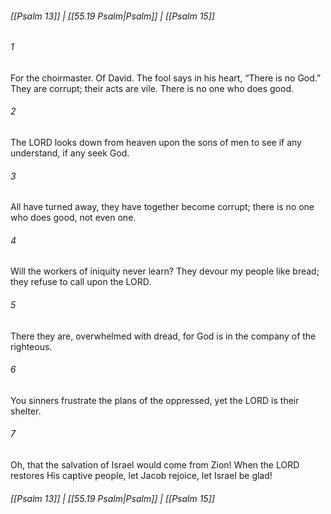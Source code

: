 
###### [[Psalm 13]] | [[55.19 Psalm|Psalm]] | [[Psalm 15]]

###### 1
For the choirmaster. Of David. The fool says in his heart, “There is no God.” They are corrupt; their acts are vile. There is no one who does good.
###### 2
The LORD looks down from heaven upon the sons of men to see if any understand, if any seek God.
###### 3
All have turned away, they have together become corrupt; there is no one who does good, not even one.
###### 4
Will the workers of iniquity never learn? They devour my people like bread; they refuse to call upon the LORD.
###### 5
There they are, overwhelmed with dread, for God is in the company of the righteous.
###### 6
You sinners frustrate the plans of the oppressed, yet the LORD is their shelter.
###### 7
Oh, that the salvation of Israel would come from Zion! When the LORD restores His captive people, let Jacob rejoice, let Israel be glad!

###### [[Psalm 13]] | [[55.19 Psalm|Psalm]] | [[Psalm 15]]
